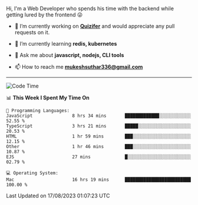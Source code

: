 Hi, I'm a Web Developer who spends his time with the backend while getting lured by the frontend 😜

- 🔭 I’m currently working on **[Quizifer](https://github.com/SutharMukesh/Quizifer/)** and would appreciate any pull requests on it.

- 🌱 I’m currently learning **redis, kubernetes**

- 💬 Ask me about **javascript, nodejs, CLI tools**

- 📫 How to reach me **mukeshsuthar336@gmail.com**

---
<!--START_SECTION:waka-->
![Code Time](http://img.shields.io/badge/Code%20Time-2%2C423%20hrs%2049%20mins-blue)

📊 **This Week I Spent My Time On** 

```text
💬 Programming Languages: 
JavaScript               8 hrs 34 mins       █████████████░░░░░░░░░░░░   52.55 % 
TypeScript               3 hrs 21 mins       █████░░░░░░░░░░░░░░░░░░░░   20.53 % 
HTML                     1 hr 59 mins        ███░░░░░░░░░░░░░░░░░░░░░░   12.15 % 
Other                    1 hr 46 mins        ███░░░░░░░░░░░░░░░░░░░░░░   10.87 % 
EJS                      27 mins             █░░░░░░░░░░░░░░░░░░░░░░░░   02.79 % 

💻 Operating System: 
Mac                      16 hrs 19 mins      █████████████████████████   100.00 % 
```


 Last Updated on 17/08/2023 01:07:23 UTC
<!--END_SECTION:waka-->
